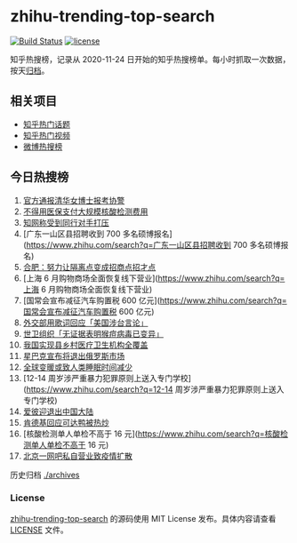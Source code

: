# zhihu-trending-top-search

[![Build Status](https://github.com/justjavac/zhihu-trending-top-search/workflows/ci/badge.svg?branch=main)](https://github.com/justjavac/zhihu-trending-top-search/actions)
[![license](https://img.shields.io/github/license/justjavac/zhihu-trending-top-search)](https://github.com/justjavac/zhihu-trending-top-search/blob/main/LICENSE)

知乎热搜榜，记录从 2020-11-24 日开始的知乎热搜榜单。每小时抓取一次数据，按天[归档](./archives)。

## 相关项目

- [知乎热门话题](https://github.com/justjavac/zhihu-trending-hot-questions)
- [知乎热门视频](https://github.com/justjavac/zhihu-trending-hot-video)
- [微博热搜榜](https://github.com/justjavac/weibo-trending-hot-search)

## 今日热搜榜

<!-- BEGIN -->
<!-- 最后更新时间 Thu May 26 2022 03:07:14 GMT+0800 (China Standard Time) -->

1. [官方通报清华女博士报考协警](https://www.zhihu.com/search?q=官方通报清华女博士报考协警)
1. [不得用医保支付大规模核酸检测费用](https://www.zhihu.com/search?q=不得用医保支付大规模核酸检测费用)
1. [知网称受到同行对手打压](https://www.zhihu.com/search?q=知网称受到同行对手打压)
1. [广东一山区县招聘收到 700 多名硕博报名](https://www.zhihu.com/search?q=广东一山区县招聘收到 700 多名硕博报名)
1. [合肥：努力让隔离点变成招商点招才点](https://www.zhihu.com/search?q=合肥：努力让隔离点变成招商点招才点)
1. [上海 6 月购物商场全面恢复线下营业](https://www.zhihu.com/search?q=上海 6 月购物商场全面恢复线下营业)
1. [国常会宣布减征汽车购置税 600 亿元](https://www.zhihu.com/search?q=国常会宣布减征汽车购置税 600 亿元)
1. [外交部用歌词回应「美国涉台言论」](https://www.zhihu.com/search?q=外交部用歌词回应「美国涉台言论」)
1. [世卫组织「无证据表明猴痘病毒已变异」](https://www.zhihu.com/search?q=世卫组织「无证据表明猴痘病毒已变异」)
1. [我国实现县乡村医疗卫生机构全覆盖](https://www.zhihu.com/search?q=我国实现县乡村医疗卫生机构全覆盖)
1. [星巴克宣布将退出俄罗斯市场](https://www.zhihu.com/search?q=星巴克宣布将退出俄罗斯市场)
1. [全球变暖或致人类睡眠时间减少](https://www.zhihu.com/search?q=全球变暖或致人类睡眠时间减少)
1. [12-14 周岁涉严重暴力犯罪原则上送入专门学校](https://www.zhihu.com/search?q=12-14
   周岁涉严重暴力犯罪原则上送入专门学校)
1. [爱彼迎退出中国大陆](https://www.zhihu.com/search?q=爱彼迎退出中国大陆)
1. [肯德基回应可达鸭被热炒](https://www.zhihu.com/search?q=肯德基回应可达鸭被热炒)
1. [核酸检测单人单检不高于 16 元](https://www.zhihu.com/search?q=核酸检测单人单检不高于 16 元)
1. [北京一网吧私自营业致疫情扩散](https://www.zhihu.com/search?q=北京一网吧私自营业致疫情扩散)

<!-- END -->

历史归档 [./archives](./archives)

### License

[zhihu-trending-top-search](https://github.com/justjavac/zhihu-trending-top-search)
的源码使用 MIT License 发布。具体内容请查看 [LICENSE](./LICENSE) 文件。
